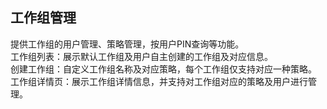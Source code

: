 ## 工作组管理
提供工作组的用户管理、策略管理，按用户PIN查询等功能。<br>
工作组列表：展示默认工作组及用户自主创建的工作组及对应信息。<br>
创建工作组：自定义工作组名称及对应策略，每个工作组仅支持对应一种策略。<br>
工作组详情页：展示工作组详情信息，并支持对工作组对应的策略及用户进行管理。<br>
